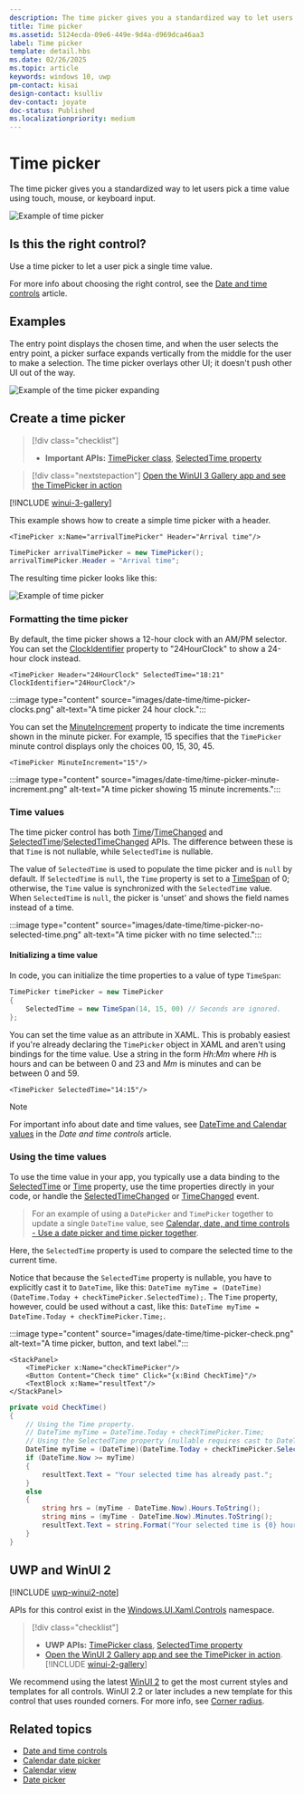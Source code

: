 ```yaml
---
description: The time picker gives you a standardized way to let users pick a time value using touch, mouse, or keyboard input.
title: Time picker
ms.assetid: 5124ecda-09e6-449e-9d4a-d969dca46aa3
label: Time picker
template: detail.hbs
ms.date: 02/26/2025
ms.topic: article
keywords: windows 10, uwp
pm-contact: kisai
design-contact: ksulliv
dev-contact: joyate
doc-status: Published
ms.localizationpriority: medium
---
```

# Time picker

The time picker gives you a standardized way to let users pick a time value using touch, mouse, or keyboard input.

![Example of time picker](images/time-picker-closed.png)

## Is this the right control?

Use a time picker to let a user pick a single time value.

For more info about choosing the right control, see the [Date and time controls](date-and-time.md) article.

## Examples

The entry point displays the chosen time, and when the user selects the entry point, a picker surface expands vertically from the middle for the user to make a selection. The time picker overlays other UI; it doesn't push other UI out of the way.

![Example of the time picker expanding](images/controls-timepicker-expand.gif)

## Create a time picker

> [!div class="checklist"]
>
> - **Important APIs:** [TimePicker class](/windows/windows-app-sdk/api/winrt/microsoft.UI.Xaml.Controls.TimePicker), [SelectedTime property](/windows/windows-app-sdk/api/winrt/microsoft.ui.xaml.controls.timepicker.selectedtime)

> [!div class="nextstepaction"]
> [Open the WinUI 3 Gallery app and see the TimePicker in action](winui3gallery:/item/TimePicker)

[!INCLUDE [winui-3-gallery](../../../includes/winui-3-gallery.md)]

This example shows how to create a simple time picker with a header.

```xaml
<TimePicker x:Name="arrivalTimePicker" Header="Arrival time"/>
```

```csharp
TimePicker arrivalTimePicker = new TimePicker();
arrivalTimePicker.Header = "Arrival time";
```

The resulting time picker looks like this:

![Example of time picker](images/time-picker-closed.png)

### Formatting the time picker

By default, the time picker shows a 12-hour clock with an AM/PM selector. You can set the [ClockIdentifier](/windows/windows-app-sdk/api/winrt/microsoft.ui.xaml.controls.timepicker.clockidentifier) property to "24HourClock" to show a 24-hour clock instead.

```xaml
<TimePicker Header="24HourClock" SelectedTime="18:21" ClockIdentifier="24HourClock"/>
```

:::image type="content" source="images/date-time/time-picker-clocks.png" alt-text="A time picker 24 hour clock.":::

You can set the [MinuteIncrement](/windows/windows-app-sdk/api/winrt/microsoft.ui.xaml.controls.timepicker.minuteincrement) property to indicate the time increments shown in the minute picker. For example, 15 specifies that the `TimePicker` minute control displays only the choices 00, 15, 30, 45.

```xaml
<TimePicker MinuteIncrement="15"/>
```

:::image type="content" source="images/date-time/time-picker-minute-increment.png" alt-text="A time picker showing 15 minute increments.":::

### Time values

The time picker control has both [Time](/windows/windows-app-sdk/api/winrt/microsoft.ui.xaml.controls.timepicker.time)/[TimeChanged](/windows/windows-app-sdk/api/winrt/microsoft.ui.xaml.controls.timepicker.timechanged) and [SelectedTime](/windows/windows-app-sdk/api/winrt/microsoft.ui.xaml.controls.timepicker.selectedtime)/[SelectedTimeChanged](/windows/windows-app-sdk/api/winrt/microsoft.ui.xaml.controls.timepicker.selectedtimechanged) APIs. The difference between these is that `Time` is not nullable, while `SelectedTime` is nullable.

The value of `SelectedTime` is used to populate the time picker and is `null` by default. If `SelectedTime` is `null`, the `Time` property is set to a [TimeSpan](/dotnet/api/system.timespan?view=dotnet-uwp-10.0&preserve-view=true) of 0; otherwise, the `Time` value is synchronized with the `SelectedTime` value. When `SelectedTime` is `null`, the picker is 'unset' and shows the field names instead of a time.

:::image type="content" source="images/date-time/time-picker-no-selected-time.png" alt-text="A time picker with no time selected.":::

#### Initializing a time value

In code, you can initialize the time properties to a value of type `TimeSpan`:

```csharp
TimePicker timePicker = new TimePicker
{
    SelectedTime = new TimeSpan(14, 15, 00) // Seconds are ignored.
};
```

You can set the time value as an attribute in XAML. This is probably easiest if you're already declaring the `TimePicker` object in XAML and aren't using bindings for the time value. Use a string in the form *Hh:Mm* where *Hh* is hours and can be between 0 and 23 and *Mm* is minutes and can be between 0 and 59.

```xaml
<TimePicker SelectedTime="14:15"/>
```

> [!NOTE]
> For important info about date and time values, see [DateTime and Calendar values](date-and-time.md#datetime-and-calendar-values) in the *Date and time controls* article.

### Using the time values

To use the time value in your app, you typically use a data binding to the [SelectedTime](/windows/windows-app-sdk/api/winrt/microsoft.ui.xaml.controls.timepicker.selectedtime) or [Time](/windows/windows-app-sdk/api/winrt/microsoft.ui.xaml.controls.timepicker.time) property, use the time properties directly in your code, or handle the [SelectedTimeChanged](/windows/windows-app-sdk/api/winrt/microsoft.ui.xaml.controls.timepicker.selectedtimechanged) or [TimeChanged](/windows/windows-app-sdk/api/winrt/microsoft.ui.xaml.controls.timepicker.timechanged) event.

> For an example of using a `DatePicker` and `TimePicker` together to update a single `DateTime` value, see [Calendar, date, and time controls - Use a date picker and time picker together](./date-and-time.md#use-a-date-picker-and-time-picker-together).

Here, the `SelectedTime` property is used to compare the selected time to the current time.

Notice that because the `SelectedTime` property is nullable, you have to explicitly cast it to `DateTime`, like this: `DateTime myTime = (DateTime)(DateTime.Today + checkTimePicker.SelectedTime);`. The `Time` property, however, could be used without a cast, like this: `DateTime myTime = DateTime.Today + checkTimePicker.Time;`.

:::image type="content" source="images/date-time/time-picker-check.png" alt-text="A time picker, button, and text label.":::

```xaml
<StackPanel>
    <TimePicker x:Name="checkTimePicker"/>
    <Button Content="Check time" Click="{x:Bind CheckTime}"/>
    <TextBlock x:Name="resultText"/>
</StackPanel>
```

```csharp
private void CheckTime()
{
    // Using the Time property.
    // DateTime myTime = DateTime.Today + checkTimePicker.Time;
    // Using the SelectedTime property (nullable requires cast to DateTime).
    DateTime myTime = (DateTime)(DateTime.Today + checkTimePicker.SelectedTime);
    if (DateTime.Now >= myTime)
    {
        resultText.Text = "Your selected time has already past.";
    }
    else
    {
        string hrs = (myTime - DateTime.Now).Hours.ToString();
        string mins = (myTime - DateTime.Now).Minutes.ToString();
        resultText.Text = string.Format("Your selected time is {0} hours, {1} minutes from now.", hrs, mins);
    }
}
```

## UWP and WinUI 2

[!INCLUDE [uwp-winui2-note](../../../includes/uwp-winui-2-note.md)]

APIs for this control exist in the [Windows.UI.Xaml.Controls](/uwp/api/Windows.UI.Xaml.Controls) namespace.

> [!div class="checklist"]
>
> - **UWP APIs:** [TimePicker class](/uwp/api/Windows.UI.Xaml.Controls.TimePicker), [SelectedTime property](/uwp/api/windows.ui.xaml.controls.timepicker.selectedtime)
> - [Open the WinUI 2 Gallery app and see the TimePicker in action](winui2gallery:/item/TimePicker). [!INCLUDE [winui-2-gallery](../../../includes/winui-2-gallery.md)]

We recommend using the latest [WinUI 2](../../winui/winui2/index.md) to get the most current styles and templates for all controls. WinUI 2.2 or later includes a new template for this control that uses rounded corners. For more info, see [Corner radius](../style/rounded-corner.md).

## Related topics

- [Date and time controls](date-and-time.md)
- [Calendar date picker](calendar-date-picker.md)
- [Calendar view](calendar-view.md)
- [Date picker](date-picker.md)